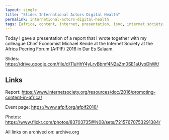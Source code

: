 ```yaml
---
layout: single
title: "Slides International Actors Digital Health"
permalink: international-actors-digital-health 
tags: [africa, content, internet, presentation, isoc, internet society, tanzania]
---
```


Today I gave a presentation of a report that I wrote together with my colleague Chief Economist Michael Kende at the Internet Society at the Africa Peering Forum (AfPIF) 2016 in Dar Es Salaam.

Slides:
<https://drive.google.com/file/d/11uHhY4yLrvBbmf4N2aZm0SE1aUyoDhWt/>

## Links

Report:
<https://www.internetsociety.org/resources/doc/2016/promoting-content-in-africa/> 

Event page:
<https://www.afpif.org/afpif2016/>

Photos:
<https://www.flickr.com/photos/83703735@N08/sets/72157670753291384/>

All links on archived on: archive.org

